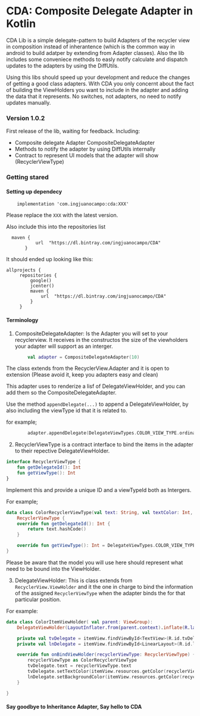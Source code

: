 # CDA: Composite Delegate Adapter in Kotlin 


CDA Lib is a simple delegate-pattern to build Adapters of the recycler view in composition instead of inherantence (which is the common way in android to build adatper by extending from Adapter classes). 
Also the lib includes some conveniece methods to easly notify calculate and dispatch updates to the adapters by using the DiffUtils. 

Using this libs should speed up your development and reduce the changes of getting a good class adapters. With CDA you only concernt about the fact of building the ViewHolders you want to include in the adapter and adding the data that it represents. No switches, not adapters, no need to notify updates manually. 


### Version 1.0.2

First release of the lib, waiting for feedback. 
Including: 
- Composite delegate Adapter CompositeDelegateAdapter
- Methods to notify the adapter by using DiffUtils internally 
- Contract to represent UI models that the adapter will show (RecyclerViewType) 



### Getting stared 

#### Setting up dependecy 

```
    implementation 'com.ingjuanocampo:cda:XXX'
```

Please replace the `XXX` with the latest version. 


Also include this into the repositories list 

```
  maven {
           url  "https://dl.bintray.com/ingjuanocampo/CDA"
       }
```

It should ended up looking like this: 

```
allprojects {
     repositories {
         google()
         jcenter()
         maven {
             url  "https://dl.bintray.com/ingjuanocampo/CDA"
         }
     }
```


#### Terminology 

1. CompositeDelegateAdapter: Is the Adapter you will set to your recyclerview. It receives in the constructos the size of the viewholders your adapter will support as an interger. 
```kotlin
        val adapter = CompositeDelegateAdapter(10)
```

The class extends from the RecyclerView.Adapter and it is open to extension (Please avoid it, keep you adapters easy and clean) 


This adapter uses to renderize a lisf of DelegateViewHolder, and you can add them so the CompositeDelegateAdapter. 

Use the method `appendDelegate(...)`  to append a DelegateViewHolder, by also including the viewType id that it is related to. 

for example; 
```kotlin
        adapter.appendDelegate(DelegateViewTypes.COLOR_VIEW_TYPE.ordinal) { ColorItemViewHolder(it) }
```
2. RecyclerViewType is a contract interface to bind the items in the adapter to their repective DelegateViewHolder. 

```kotlin
interface RecyclerViewType {
    fun getDelegateId(): Int
    fun getViewType(): Int
}
```


Implement this and provide a unique ID and a viewTypeId both as Intergers. 

For example; 


```kotlin
data class ColorRecyclerViewType(val text: String, val textColor: Int, val bkg: Int):
    RecyclerViewType {
    override fun getDelegateId(): Int {
        return text.hashCode()
    }

    override fun getViewType(): Int = DelegateViewTypes.COLOR_VIEW_TYPE.ordinal
}
```

Please be aware that the model you will use here should represent what need to be bound into the ViewHolder. 

3. DelegateViewHolder: This is class extends from `RecyclerView.ViewHolder` and it the one in charge to bind the information of the assigned `RecyclerViewType` when the adapter binds the for that particular position. 

For example: 

``` kotlin 
data class ColorItemViewHolder( val parent: ViewGroup):
    DelegateViewHolder(LayoutInflater.from(parent.context).inflate(R.layout.delegate_color, parent, false)) {

    private val tvDelegate = itemView.findViewById<TextView>(R.id.tvDelegate)
    private val lnDelegate = itemView.findViewById<LinearLayout>(R.id.lnDelegate)

    override fun onBindViewHolder(recyclerViewType: RecyclerViewType) {
        recyclerViewType as ColorRecyclerViewType
        tvDelegate.text = recyclerViewType.text
        tvDelegate.setTextColor(itemView.resources.getColor(recyclerViewType.textColor))
        lnDelegate.setBackgroundColor(itemView.resources.getColor(recyclerViewType.bkg))
    }

}
``` 




#### Say goodbye to Inheritance Adapter, Say hello to CDA 







